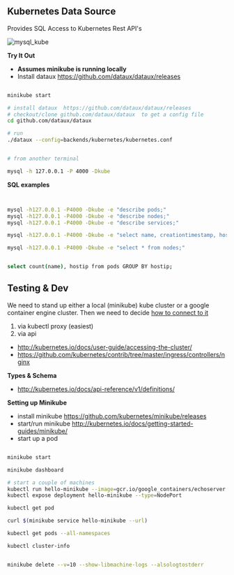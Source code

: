 
Kubernetes Data Source
--------------------------------------

Provides SQL Access to Kubernetes Rest API's

![mysql_kube](https://cloud.githubusercontent.com/assets/7269/20697265/96e13c10-b5ac-11e6-944b-c588c6e7570e.png)

**Try It Out**

* **Assumes minikube is running locally**
* Install dataux https://github.com/dataux/dataux/releases


```sh

minikube start

# install dataux  https://github.com/dataux/dataux/releases
# checkout/clone github.com/dataux/dataux  to get a config file
cd github.com/dataux/dataux

# run 
./dataux --config=backends/kubernetes/kubernetes.conf


# from another terminal

mysql -h 127.0.0.1 -P 4000 -Dkube

```

**SQL examples**

```sh


mysql -h127.0.0.1 -P4000 -Dkube -e "describe pods;"
mysql -h127.0.0.1 -P4000 -Dkube -e "describe nodes;"
mysql -h127.0.0.1 -P4000 -Dkube -e "describe services;"

mysql -h127.0.0.1 -P4000 -Dkube -e "select name, creationtimestamp, hostip, podip, hostname from pods;"

mysql -h127.0.0.1 -P4000 -Dkube -e "select * from nodes;"


select count(name), hostip from pods GROUP BY hostip;


```


Testing & Dev
-------------------------------------

We need to stand up either a local (minikube) kube cluster
or a google container engine cluster.   Then we need to decide
[how to connect to it](http://kubernetes.io/docs/user-guide/accessing-the-cluster/)

1.  via kubectl proxy (easiest)
2.  via api

* http://kubernetes.io/docs/user-guide/accessing-the-cluster/
* https://github.com/kubernetes/contrib/tree/master/ingress/controllers/nginx

**Types & Schema**
* http://kubernetes.io/docs/api-reference/v1/definitions/

**Setting up Minikube**

* install minikube https://github.com/kubernetes/minikube/releases
* start/run minikube http://kubernetes.io/docs/getting-started-guides/minikube/
* start up a pod 

```sh

minikube start

minikube dashboard

# start a couple of machines
kubectl run hello-minikube --image=gcr.io/google_containers/echoserver:1.4 --port=8080
kubectl expose deployment hello-minikube --type=NodePort

kubectl get pod

curl $(minikube service hello-minikube --url)

kubectl get pods --all-namespaces

kubectl cluster-info


minikube delete --v=10 --show-libmachine-logs --alsologtostderr

```


